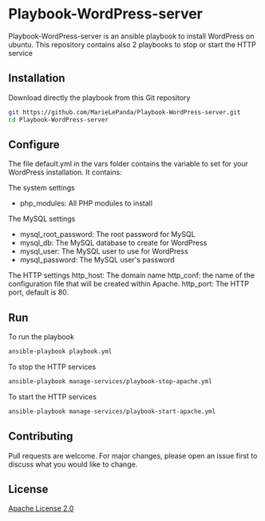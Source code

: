 # Playbook-WordPress-server

Playbook-WordPress-server is an ansible playbook to install WordPress on ubuntu. This repository contains also 2 playbooks to stop or start the HTTP service

## Installation

Download directly the playbook from this Git repository

```bash
git https://github.com/MarieLePanda/Playbook-WordPress-server.git
cd Playbook-WordPress-server
```

## Configure

The file default.yml in the vars folder contains the variable to set for your WordPress installation.
It contains:

The system settings
- php_modules: All PHP modules to install

The MySQL settings
- mysql_root_password: The root password for MySQL
- mysql_db: The MySQL database to create for WordPress
- mysql_user: The MySQL user to use for WordPress
- mysql_password: The MySQL user's password

The HTTP settings
http_host: The domain name
http_conf: the name of the configuration file that will be created within Apache.
http_port: The HTTP port, default is 80.

## Run

To run the playbook
```Bash
ansible-playbook playbook.yml
```

To stop the HTTP services
```Bash
ansible-playbook manage-services/playbook-stop-apache.yml
```

To start the HTTP services
```Bash
ansible-playbook manage-services/playbook-start-apache.yml
```

## Contributing
Pull requests are welcome. For major changes, please open an issue first to discuss what you would like to change.



## License
[Apache License 2.0](http://www.apache.org/licenses/LICENSE-2.0)
